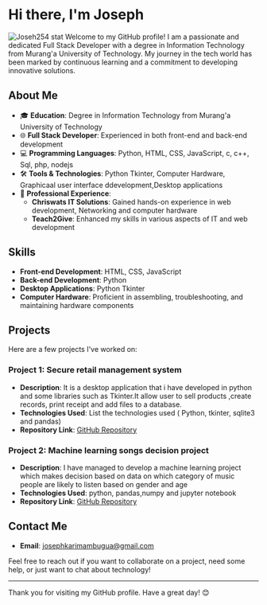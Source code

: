 # Hi there, I'm Joseph 
![Joseh254 stat](https://github-readme-streak-stats.herokuapp.com/?user=Joseh254&theme=dark&hide_border=true)
Welcome to my GitHub profile! I am a passionate and dedicated Full Stack Developer with a degree in Information Technology from Murang'a University of Technology. My journey in the tech world has been marked by continuous learning and a commitment to developing innovative solutions.

## About Me

- 🎓 **Education**: Degree in Information Technology from Murang'a University of Technology
- 🌐 **Full Stack Developer**: Experienced in both front-end and back-end development
- 💻 **Programming Languages**: Python, HTML, CSS, JavaScript, c, c++, Sql, php, nodejs
- 🛠️ **Tools & Technologies**: Python Tkinter, Computer Hardware, Graphicaal user interface ddevelopment,Desktop applications
- 🏢 **Professional Experience**:
  - **Chriswats IT Solutions**: Gained hands-on experience in web development, Networking and computer hardware
  - **Teach2Give**: Enhanced my skills in various aspects of IT and web development

## Skills

- **Front-end Development**: HTML, CSS, JavaScript
- **Back-end Development**: Python
- **Desktop Applications**: Python Tkinter
- **Computer Hardware**: Proficient in assembling, troubleshooting, and maintaining hardware components

## Projects

Here are a few projects I've worked on:

### Project 1: Secure retail management system
- **Description**: It is a desktop application that i have developed in python and some libraries such
  as Tkinter.It allow user to sell products ,create records, print receipt and add files to a database.
- **Technologies Used**: List the technologies used ( Python, tkinter, sqlite3 and pandas)
- **Repository Link**: [GitHub Repository](https://github.com/Joseh254/PYTHON_TKINTER/tree/main/SECURE%20RETAIL%20MNGT%20SYSTEM)

### Project 2: Machine learning songs decision project
- **Description**: I have managed to develop a machine learning project which makes decision based on data on which category of music people are likely to listen based on gender and age
- **Technologies Used**: python, pandas,numpy and jupyter notebook
- **Repository Link**: [GitHub Repository](https://github.com/Joseh254/MACHINE_LEARNING)

## Contact Me

- **Email**: [josephkarimambugua@gmail.com](mailto:josephkarimambugua@gmail.com)


Feel free to reach out if you want to collaborate on a project, need some help, or just want to chat about technology!

---

Thank you for visiting my GitHub profile. Have a great day! 😊
